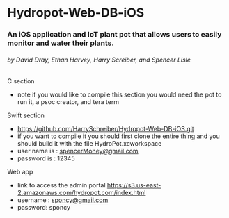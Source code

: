# Hydropot-Web-DB-iOS
### An iOS application and IoT plant pot that allows users to easily monitor and water their plants.
###### by David Dray, Ethan Harvey, Harry Screiber, and Spencer Lisle

C section

- note if you would like to compile this section you would need the pot to run it, a psoc creator, and tera term

Swift section

- https://github.com/HarrySchreiber/Hydropot-Web-DB-iOS.git
- if you want to compile it you should first clone the entire thing and you should build it with the file HydroPot.xcworkspace
- user name is : spencerMoney@gmail.com
- password is : 12345


Web app

- link to access the admin portal https://s3.us-east-2.amazonaws.com/hydropot.com/index.html
- username : sponcy@gmail.com
- password: sponcy

